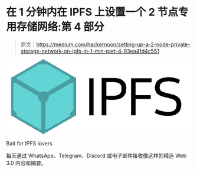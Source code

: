 # 在 1 分钟内在 IPFS 上设置一个 2 节点专用存储网络:第 4 部分

> 原文：<https://medium.com/hackernoon/setting-up-a-2-node-private-storage-network-on-ipfs-in-1-min-part-4-93ea41d4c551>

![](img/253152e5fb811fb7f7b5340797383a97.png)

Bait for IPFS lovers

每天通过 WhatsApp、Telegram、Discord 或电子邮件接收像这样的精选 Web 3.0 内容和摘要。